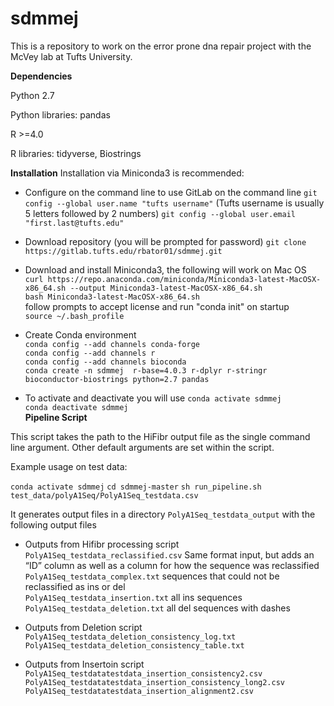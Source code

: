 # sdmmej

This is a repository to work on the error prone dna repair project with the McVey lab at Tufts University.

**Dependencies**

Python 2.7

Python libraries: pandas

R >=4.0

R libraries: tidyverse, Biostrings

**Installation**
Installation via Miniconda3 is recommended:

- Configure on the command line to use GitLab on the command line
`git config --global user.name "tufts username"` (Tufts username is usually 5 letters followed by 2 numbers)
`git config --global user.email "first.last@tufts.edu"`

- Download repository (you will be prompted for password)
`git clone https://gitlab.tufts.edu/rbator01/sdmmej.git`


- Download and install Miniconda3, the following will work on Mac OS
`curl https://repo.anaconda.com/miniconda/Miniconda3-latest-MacOSX-x86_64.sh --output Miniconda3-latest-MacOSX-x86_64.sh`  
`bash Miniconda3-latest-MacOSX-x86_64.sh`  
follow prompts to accept license and run "conda init" on startup  
`source ~/.bash_profile`  

- Create Conda environment  
`conda config --add channels conda-forge`  
`conda config --add channels r`  
`conda config --add channels bioconda`  
`conda create -n sdmmej  r-base=4.0.3 r-dplyr r-stringr bioconductor-biostrings python=2.7 pandas`  


- To activate and deactivate you will use
`conda activate sdmmej`  
`conda deactivate sdmmej`  
**Pipeline Script**

This script takes the path to the HiFibr output file as the single command line argument.
Other default arguments are set within the script.

Example usage on test data: 

`conda activate sdmmej`
`cd sdmmej-master`
`sh run_pipeline.sh test_data/polyA1Seq/PolyA1Seq_testdata.csv`

It generates output files in a directory `PolyA1Seq_testdata_output` with the following output files  

- Outputs from Hifibr processing script  
`PolyA1Seq_testdata_reclassified.csv` Same format input, but adds an “ID” column as well as a column for how the sequence was reclassified  
`PolyA1Seq_testdata_complex.txt` sequences that could not be reclassified as ins or del  
`PolyA1Seq_testdata_insertion.txt` all ins sequences  
`PolyA1Seq_testdata_deletion.txt` all del sequences with dashes  

- Outputs from Deletion script  
`PolyA1Seq_testdata_deletion_consistency_log.txt`  
`PolyA1Seq_testdata_deletion_consistency_table.txt`  

- Outputs from Insertoin script  
`PolyA1Seq_testdatatestdata_insertion_consistency2.csv`  
`PolyA1Seq_testdatatestdata_insertion_consistency_long2.csv`  
`PolyA1Seq_testdatatestdata_insertion_alignment2.csv`
